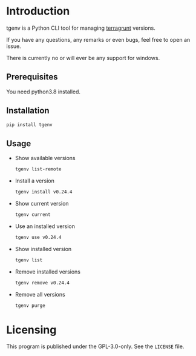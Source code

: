 # Introduction

tgenv is a Python CLI tool for managing [terragrunt](https://github.com/gruntwork-io/terragrunt/) versions.

If you have any questions, any remarks or even bugs, feel free to open an issue.

There is currently no or will ever be any support for windows.

## Prerequisites

You need python3.8 installed.

## Installation

```bash
pip install tgenv
```

## Usage

- Show available versions
    ```bash
    tgenv list-remote
    ```
- Install a version
  ```bash
  tgenv install v0.24.4
  ```
- Show current version
  ```bash
  tgenv current
  ```
- Use an installed version
  ```bash
  tgenv use v0.24.4
  ```
- Show installed version
  ```bash
  tgenv list
  ```
- Remove installed versions
  ```bash
  tgenv remove v0.24.4
  ```
- Remove all versions
  ```bash
  tgenv purge
  ```

# Licensing
This program is published under the GPL-3.0-only. See the `LICENSE` file.
